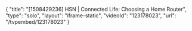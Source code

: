 {
    "title": "[1508429236] HSN | Connected Life: Choosing a Home Router",
    "type": "solo",
    "layout": "iframe-static",
    "videoId": "123178023",
    "url": "\/tvpembed\/123178023"
}